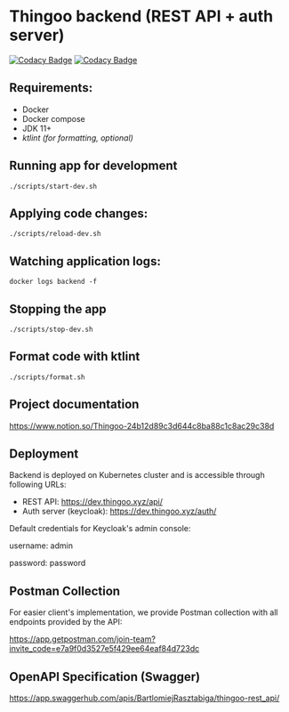 # Thingoo backend (REST API + auth server)

[![Codacy Badge](https://app.codacy.com/project/badge/Grade/e384bf6d86ec44e794c78e2d8923ecd7)](https://www.codacy.com/gh/ThingooKNI/backend/dashboard?utm_source=github.com&amp;utm_medium=referral&amp;utm_content=ThingooKNI/backend&amp;utm_campaign=Badge_Grade)
[![Codacy Badge](https://app.codacy.com/project/badge/Coverage/e384bf6d86ec44e794c78e2d8923ecd7)](https://www.codacy.com/gh/ThingooKNI/backend/dashboard?utm_source=github.com&utm_medium=referral&utm_content=ThingooKNI/backend&utm_campaign=Badge_Coverage)

## Requirements:
- Docker
- Docker compose
- JDK 11+
- *ktlint (for formatting, optional)*

## Running app for development
```shell
./scripts/start-dev.sh
```

## Applying code changes:
```shell
./scripts/reload-dev.sh
```

## Watching application logs:
```shell
docker logs backend -f 
```

## Stopping the app
```shell
./scripts/stop-dev.sh
```

## Format code with ktlint
```shell
./scripts/format.sh
```

## Project documentation
<https://www.notion.so/Thingoo-24b12d89c3d644c8ba88c1c8ac29c38d>

## Deployment
Backend is deployed on Kubernetes cluster and is accessible through following URLs:
- REST API: <https://dev.thingoo.xyz/api/>
- Auth server (keycloak): <https://dev.thingoo.xyz/auth/>

Default credentials for Keycloak's admin console:

username: admin

password: password

## Postman Collection
For easier client's implementation, we provide Postman collection with all endpoints provided by the API:

<https://app.getpostman.com/join-team?invite_code=e7a9f0d3527e5f429ee64eaf84d723dc>

## OpenAPI Specification (Swagger)
<https://app.swaggerhub.com/apis/BartlomiejRasztabiga/thingoo-rest_api/>
